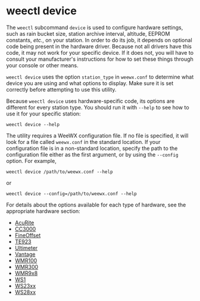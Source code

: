 # weectl device

The `weectl` subcommand `device` is used to configure hardware settings, such as
rain bucket size, station archive interval, altitude, EEPROM constants, *etc.*,
on your station. In order to do its job, it depends on optional code being
present in the hardware driver. Because not all drivers have this code, it may
not work for your specific device. If it does not, you will have to consult your
manufacturer's instructions for how to set these things through your console or
other means.

`weectl device` uses the option `station_type` in `weewx.conf` to determine what
device you are using and what options to display. Make sure it is set correctly
before attempting to use this utility.

Because `weectl device` uses hardware-specific code, its options are different
for every station type. You should run it with `--help` to see how to use it for
your specific station:

    weectl device --help

The utility requires a WeeWX configuration file. If no file is specified, it
will look for a file called `weewx.conf` in the standard location. If your
configuration file is in a non-standard location, specify the path to the
configuration file either as the first argument, or by using the `--config`
option. For example,

    weectl device /path/to/weewx.conf --help

or

    weectl device --config=/path/to/weewx.conf --help

For details about the options available for each type of hardware, see the
appropriate hardware section:

* [AcuRite](../hardware/acurite.md)
* [CC3000](../hardware/cc3000.md)
* [FineOffset](../hardware/fousb.md)
* [TE923](../hardware/te923.md)
* [Ultimeter](../hardware/ultimeter.md)
* [Vantage](../hardware/vantage.md)
* [WMR100](../hardware/wmr100.md)
* [WMR300](../hardware/wmr300.md)
* [WMR9x8](../hardware/wmr9x8.md)
* [WS1](../hardware/ws1.md)
* [WS23xx](../hardware/ws23xx.md)
* [WS28xx](../hardware/ws28xx.md)
